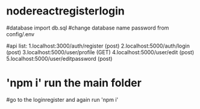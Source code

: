 # nodereactregisterlogin

#database import db.sql
#change database name password from config/.env

#api list: 1.localhost:3000/auth/register  (post)
          2.localhost:5000/auth/login   (post)
          3.localhost:5000/user/profile     (GET)
          4.localhost:5000/user/edit (post)
          5.localhost:5000/user/editpassword (post)
# 'npm i' run the main folder
#go to the loginregister and again run 'npm i'
